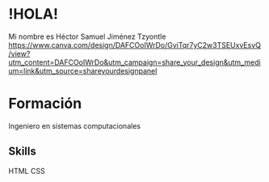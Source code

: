 # !HOLA!
Mi nombre es 
Héctor Samuel Jiménez Tzyontle
https://www.canva.com/design/DAFCOoIWrDo/GviTqr7yC2w3TSEUxvEsvQ/view?utm_content=DAFCOoIWrDo&utm_campaign=share_your_design&utm_medium=link&utm_source=shareyourdesignpanel
# Formación
Ingeniero en sistemas computacionales
## Skills
 HTML
 CSS
